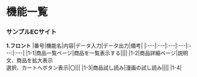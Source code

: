 # 機能一覧
### サンプルECサイト
**1.フロント**
|番号|機能名|内容|データ入力|データ出力|備考|
|:---|:---|:---|:---|:---:|:---|
|1-1|商品一覧ページ|商品を一覧表示する||||
|1-2|商品詳細ページ|説明文、商品を拡大表示<br>
選択、カートへボタン表示|〇|||
|1-3|商品試し読み|漫画の試し読み||||
|1-4|

